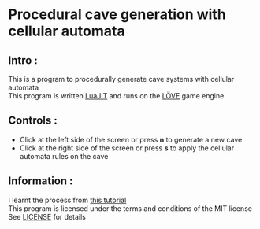 # Procedural cave generation with cellular automata

## Intro :
This is a program to procedurally generate cave systems with cellular automata<br/>
This program is written [LuaJIT](https://luaJIT.org) and runs on the [LÖVE](https://love2d.org) game engine<br/>

## Controls :
* Click at the left side of the screen or press **n** to generate a new cave
* Click at the right side of the screen or press **s** to apply the cellular automata rules on the cave

## Information :
I learnt the process from [this tutorial](https://gamedevelopment.tutsplus.com/tutorials/generate-random-cave-levels-using-cellular-automata--gamedev-9664)<br/>
This program is licensed under the terms and conditions of the MIT license<br/>
See [LICENSE](InsertLink) for details
